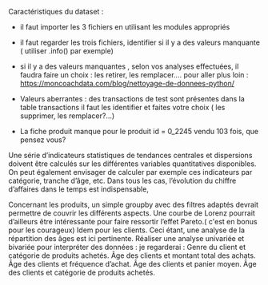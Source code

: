 Caractéristiques du dataset :


- il faut importer les 3 fichiers en utilisant les modules appropriés 


- il faut regarder les trois fichiers, identifier si il y a des valeurs manquante ( utiliser .info() par exemple)


- si il y a des valeurs manquantes , selon vos analyses effectuées, il faudra faire un choix : les retirer, les remplacer.... pour aller plus loin : https://moncoachdata.com/blog/nettoyage-de-donnees-python/


- Valeurs aberrantes : des transactions de test sont présentes dans la table transactions il faut les identifier et faites votre choix ( les supprimer, les remplacer?...)


- La fiche produit manque pour le produit id = 0_2245 vendu 103 fois, que pensez vous?


Une série d’indicateurs statistiques de tendances centrales et dispersions doivent être calculés sur les différentes variables quantitatives disponibles. On peut également envisager de calculer par exemple ces indicateurs par catégorie, tranche d’âge, etc.
Dans tous les cas, l’évolution du chiffre d’affaires dans le temps est indispensable,

Concernant les produits, un simple groupby avec des filtres adaptés devrait permettre de couvrir les différents aspects. Une courbe de Lorenz pourrait d’ailleurs être intéressante pour faire ressortir l’effet Pareto.( c'est en bonus pour les courageux)
Idem pour les clients. Ceci étant, une analyse de la répartition des âges est ici pertinente.
Réaliser une analyse univariée et bivariée pour interpréter des données :  je regarderai :
Genre du client et catégorie de produits achetés.
Âge des clients et montant total des achats.
Âge des clients et fréquence d’achat.
Âge des clients et panier moyen.
Âge des clients et catégorie de produits achetés.
